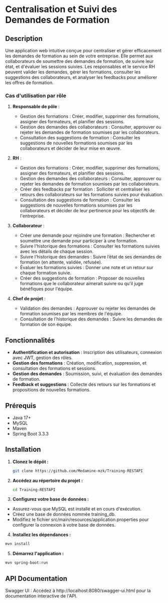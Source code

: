 # Centralisation et Suivi des Demandes de Formation

## Description

Une application web intuitive conçue pour centraliser et gérer efficacement les demandes de formation au sein de votre entreprise. Elle permet aux collaborateurs de soumettre des demandes de formation, de suivre leur état, et d'évaluer les sessions suivies. Les responsables et le service RH peuvent valider les demandes, gérer les formations, consulter les suggestions des collaborateurs, et analyser les feedbacks pour améliorer les offres de formation.

### Cas d'utilisation par rôle

1. **Responsable de pôle** :
   - Gestion des formations : Créer, modifier, supprimer des formations, assigner des formateurs, et planifier des sessions.
   - Gestion des demandes des collaborateurs : Consulter, approuver ou rejeter les demandes de formation soumises par les collaborateurs.
   - Consultation des suggestions de formation : Consulter les suggestions de nouvelles formations soumises par les collaborateurs et décider de leur mise en œuvre.

2. **RH** :
   - Gestion des formations : Créer, modifier, supprimer des formations, assigner des formateurs, et planifier des sessions.
   - Gestion des demandes des collaborateurs : Consulter, approuver ou rejeter les demandes de formation soumises par les collaborateurs.
   - Créer des feedbacks par formation : Solliciter et centraliser les retours des collaborateurs sur les formations suivies pour évaluation.
   - Consultation des suggestions de formation : Consulter les suggestions de nouvelles formations soumises par les collaborateurs et décider de leur pertinence pour les objectifs de l'entreprise.

3. **Collaborateur** :
   - Créer une demande pour rejoindre une formation : Rechercher et soumettre une demande pour participer à une formation.
   - Suivre l'historique des formations : Consulter les formations suivies avec les détails de chaque session.
   - Suivre l'historique des demandes : Suivre l’état de ses demandes de formation (en attente, validée, refusée).
   - Évaluer les formations suivies : Donner une note et un retour sur chaque formation suivie.
   - Créer des suggestions de formation : Proposer de nouvelles formations que le collaborateur aimerait suivre ou qu'il juge bénéfiques pour l'équipe.

4. **Chef de projet** :
   - Validation des demandes : Approuver ou rejeter les demandes de formation soumises par les membres de l'équipe.
   - Consultation de l'historique des demandes : Suivre les demandes de formation de son équipe.

## Fonctionnalités

- **Authentification et autorisation** : Inscription des utilisateurs, connexion avec JWT, gestion des rôles.
- **Gestion des formations** : Création, modification, suppression, et consultation des formations et sessions.
- **Gestion des demandes** : Soumission, suivi, et évaluation des demandes de formation.
- **Feedback et suggestions** : Collecte des retours sur les formations et propositions de nouvelles formations.

## Prérequis

- Java 17+
- MySQL
- Maven
- Spring Boot 3.3.3

## Installation

1. **Clonez le dépôt :**

   ```bash
   git clone https://github.com/Medamine-mzk/Training-RESTAPI
   ```
   
2. **Accédez au répertoire du projet :**
   ```bash
   cd Training-RESTAPI
   ```
3. **Configurez votre base de données :**

  - Assurez-vous que MySQL est installé et en cours d'exécution.
  - Créez une base de données nommée training_db.
  - Modifiez le fichier src/main/resources/application.properties pour configurer la connexion à votre base de données.

4. **Installez les dépendances :**
  ```bash
  mvn install
  ```

5. **Démarrez l'application :**

  ```bash
  mvn spring-boot:run
```
## API Documentation
Swagger UI : Accédez à http://localhost:8080/swagger-ui.html pour la documentation interactive de l'API.
